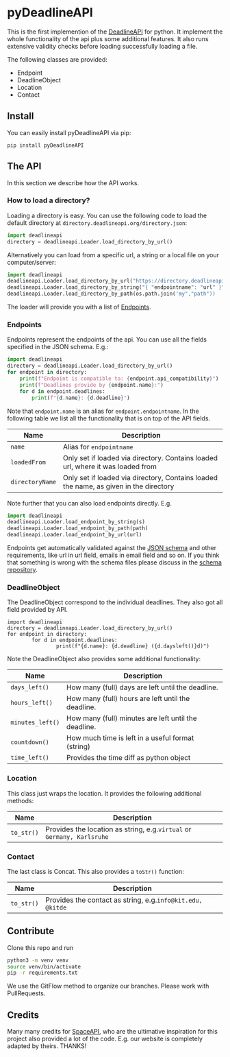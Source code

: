 # pyDeadlineAPI

This is the first implemention of the [DeadlineAPI](https://DeadlineAPI.org) for python. It implement the whole functionality of the api plus some additional features. It also runs extensive validity checks before loading successfully loading a file.

The following classes are provided:
+ Endpoint
+ DeadlineObject
+ Location
+ Contact


## Install

You can easily install pyDeadlineAPI via pip:
```
pip install pyDeadlineAPI
```

## The API
In this section we describe how the API works. 

### How to load a directory?
Loading a directory is easy. You can use the following code to load the default directory at `directory.deadlineapi.org/directory.json`:

```python
import deadlineapi
directory = deadlineapi.Loader.load_directory_by_url()
```

Alternatively you can load from a specific url, a string or a local file on your computer/server:
```python
import deadlineapi
deadlineapi.Loader.load_directory_by_url("https://directory.deadlineapi.org/directory.json")
deadlineapi.Loader.load_directory_by_string("{ "endpointname": "url" }")
deadlineapi.Loader.load_directory_by_path(os.path.join('my","path"))
```

The loader will provide you with a list of [Endpoints](Endpoints).

### Endpoints
Endpoints represent the endpoints of the api. You can use all the fields specified in the JSON schema. E.g.:
```python
import deadlineapi
directory = deadlineapi.Loader.load_directory_by_url()
for endpoint in directory:
    print(f"Endpoint is compatible to: {endpoint.api_compatibility}")
    print(f"Deadlines provide by {endpoint.name}:")
    for d in endpoint.deadlines:
        print(f"{d.name}: {d.deadline}")
```

Note that `endpoint.name` is an alias for `endpoint.endpointname`. In the following table we list all the functionality that is on top of the API fields.


| Name                   | Description                                           |
| ---------------------- | ----------------------------------------------------- |
| `name`                 | Alias for `endpointname`                              |
| `loadedFrom`           | Only set if loaded via directory. Contains loaded url, where it was loaded from |
| `directoryName`        | Only set if loaded via directory, Contains loaded the name, as given in the directory |

Note further that you can also load endpoints directly. E.g. 
```python
import deadlineapi
deadlineapi.Loader.load_endpoint_by_string(s)
deadlineapi.Loader.load_endpoint_by_path(path)
deadlineapi.Loader.load_endpoint_by_url(url)
```

Endpoints get automatically validated against the [JSON schema](https://schema.deadlineapi.org/) and other requirements, like url in url field, emails in email field and so on. If you think that something is wrong with the schema files please discuss in the [schema repository](https://github.com/DeadlineAPI/Schema).

### DeadlineObject
The DeadlineObject correspond to the individual deadlines. They also got all field provided by API. 

```pyhton
import deadlineapi
directory = deadlineapi.Loader.load_directory_by_url()
for endpoint in directory:
        for d in endpoint.deadlines:
                print(f"{d.name}: {d.deadline} ({d.daysleft()}d)")
```

Note the DeadlineObject also provides some additional functionality:
 
| Name                   | Description                                               |
| ---------------------- | --------------------------------------------------------- |
|  `days_left()`         | How many (full) days are left until the deadline.         |
|  `hours_left()`        | How many (full) hours are left until the deadline.        |
|  `minutes_left()`      | How many (full) minutes are left until the deadline.      |
|  `countdown()`         | How much time is left in a useful format (string)         |
|  `time_left()`         | Provides the time diff as python object                   |

### Location
This class just wraps the location. It provides the following additional methods:

| Name                   | Description                                                               |
| ---------------------- | ------------------------------------------------------------------------- |
|  `to_str()`            | Provides the location as string, e.g.`virtual` or `Germany, Karlsruhe`    |

### Contact
The last class is Concat. This also provides a `toStr()` function:

| Name                   | Description                                                               |
| ---------------------- | ------------------------------------------------------------------------- |
|  `to_str()`            | Provides the contact as string, e.g.`info@kit.edu, @kitde`                |

## Contribute
Clone this repo and run

```bash
python3 -m venv venv
source venv/bin/activate
pip -r requirements.txt
```

We use the GitFlow method to organize our branches. Please work with PullRequests.


## Credits
Many many credits for [SpaceAPI](https://spaceapi.io/), who are the ultimative inspiration for this project also provided a lot of the code. E.g. our website is completely adapted by theirs. THANKS!